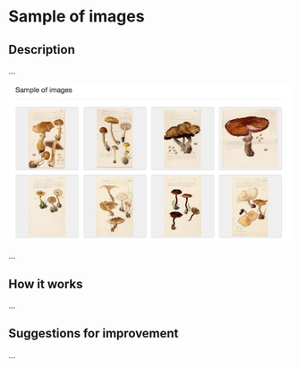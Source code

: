 # Sample of images

## Description

...

![screenshot](../images/features/sample-of-images-85930e96-f762-11e1-a439-00145eb45e9a.png)

...

## How it works

...

## Suggestions for improvement

...

